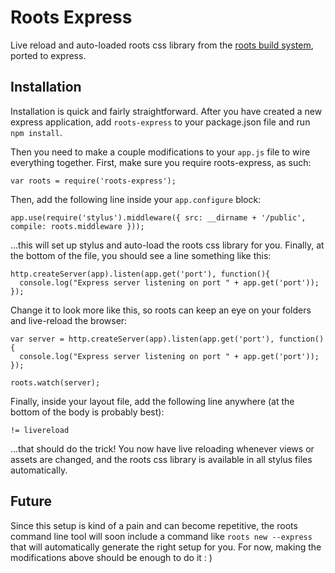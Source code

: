 # Roots Express

Live reload and auto-loaded roots css library from the [roots build system](http://github.com/jenius/roots-cli), ported to express.

Installation
------------

Installation is quick and fairly straightforward. After you have created a new express application, add `roots-express` to your package.json file and run `npm install`.

Then you need to make a couple modifications to your `app.js` file to wire everything together. First, make sure you require roots-express, as such:

    var roots = require('roots-express');

Then, add the following line inside your `app.configure` block:

    app.use(require('stylus').middleware({ src: __dirname + '/public', compile: roots.middleware }));

...this will set up stylus and auto-load the roots css library for you. Finally, at the bottom of the file, you should see a line something like this:

    http.createServer(app).listen(app.get('port'), function(){
      console.log("Express server listening on port " + app.get('port'));
    });

Change it to look more like this, so roots can keep an eye on your folders and live-reload the browser:

    var server = http.createServer(app).listen(app.get('port'), function(){
      console.log("Express server listening on port " + app.get('port'));
    });

    roots.watch(server);

Finally, inside your layout file, add the following line anywhere (at the bottom of the body is probably best):

    != livereload

...that should do the trick! You now have live reloading whenever views or assets are changed, and the roots css library is available in all stylus files automatically.

Future
------

Since this setup is kind of a pain and can become repetitive, the roots command line tool will soon include a command like `roots new --express` that will automatically generate the right setup for you. For now, making the modifications above should be enough to do it : )